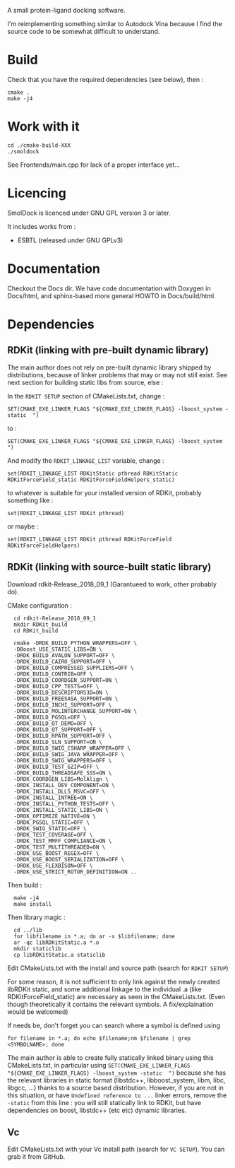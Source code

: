 A small protein-ligand docking software.

I'm reimplementing something similar to Autodock Vina because I find the source code to be somewhat
difficult to understand.

# Build

Check that you have the required dependencies (see below), then : 

    cmake .
    make -j4

# Work with it

    cd ./cmake-build-XXX
    ./smoldock
   
See Frontends/main.cpp for lack of a proper interface yet...


# Licencing
SmolDock is licenced under GNU GPL version 3 or later.



It includes works from :

- ESBTL (released under GNU GPLv3)


# Documentation

Checkout the Docs dir. We have code documentation with Doxygen in Docs/html, and sphinx-based more general HOWTO
in Docs/build/html.

# Dependencies

## RDKit (linking with pre-built dynamic library)

The main author does not rely on pre-built dynamic library shipped by distributions, because of linker
problems that may or may not still exist. See next section for building static libs from source, else :

In the ` RDKIT SETUP ` section of CMakeLists.txt, change :

    SET(CMAKE_EXE_LINKER_FLAGS "${CMAKE_EXE_LINKER_FLAGS} -lboost_system -static  ") 

to : 

    SET(CMAKE_EXE_LINKER_FLAGS "${CMAKE_EXE_LINKER_FLAGS} -lboost_system ")

And modify the `RDKIT_LINKAGE_LIST` variable, change :
 
    set(RDKIT_LINKAGE_LIST RDKitStatic pthread RDKitStatic RDKitForceField_static RDKitForceFieldHelpers_static)

to whatever is suitable for your installed version of RDKit, probably something like :
 
    set(RDKIT_LINKAGE_LIST RDKit pthread)

or maybe : 

    set(RDKIT_LINKAGE_LIST RDKit pthread RDKitForceField RDKitForceFieldHelpers)


## RDKit (linking with source-built static library)


Download rdkit-Release_2018_09_1 (Garantueed to work, other probably do).

CMake configuration : 

      cd rdkit-Release_2018_09_1
      mkdir RDKit_build
      cd RDKit_build
      
      cmake -DRDK_BUILD_PYTHON_WRAPPERS=OFF \
      -DBoost_USE_STATIC_LIBS=ON \
      -DRDK_BUILD_AVALON_SUPPORT=OFF \
      -DRDK_BUILD_CAIRO_SUPPORT=OFF \
      -DRDK_BUILD_COMPRESSED_SUPPLIERS=OFF \
      -DRDK_BUILD_CONTRIB=OFF \
      -DRDK_BUILD_COORDGEN_SUPPORT=ON \
      -DRDK_BUILD_CPP_TESTS=OFF \
      -DRDK_BUILD_DESCRIPTORS3D=ON \
      -DRDK_BUILD_FREESASA_SUPPORT=ON \
      -DRDK_BUILD_INCHI_SUPPORT=OFF \
      -DRDK_BUILD_MOLINTERCHANGE_SUPPORT=ON \
      -DRDK_BUILD_PGSQL=OFF \
      -DRDK_BUILD_QT_DEMO=OFF \
      -DRDK_BUILD_QT_SUPPORT=OFF \
      -DRDK_BUILD_RPATH_SUPPORT=OFF \
      -DRDK_BUILD_SLN_SUPPORT=ON \
      -DRDK_BUILD_SWIG_CSHARP_WRAPPER=OFF \
      -DRDK_BUILD_SWIG_JAVA_WRAPPER=OFF \
      -DRDK_BUILD_SWIG_WRAPPERS=OFF \
      -DRDK_BUILD_TEST_GZIP=OFF \
      -DRDK_BUILD_THREADSAFE_SSS=ON \
      -DRDK_COORDGEN_LIBS=MolAlign \
      -DRDK_INSTALL_DEV_COMPONENT=ON \
      -DRDK_INSTALL_DLLS_MSVC=OFF \
      -DRDK_INSTALL_INTREE=ON \
      -DRDK_INSTALL_PYTHON_TESTS=OFF \
      -DRDK_INSTALL_STATIC_LIBS=ON \
      -DRDK_OPTIMIZE_NATIVE=ON \
      -DRDK_PGSQL_STATIC=OFF \
      -DRDK_SWIG_STATIC=OFF \
      -DRDK_TEST_COVERAGE=OFF \
      -DRDK_TEST_MMFF_COMPLIANCE=ON \
      -DRDK_TEST_MULTITHREADED=ON \
      -DRDK_USE_BOOST_REGEX=OFF \
      -DRDK_USE_BOOST_SERIALIZATION=OFF \
      -DRDK_USE_FLEXBISON=OFF \
      -DRDK_USE_STRICT_ROTOR_DEFINITION=ON ..     

Then build : 

      make -j4
      make install

Then library magic :

      cd ../lib
      for libfilename in *.a; do ar -x $libfilename; done
      ar -qc libRDKitStatic.a *.o
      mkdir staticlib
      cp libRDKitStatic.a staticlib

Edit CMakeLists.txt with the install and source path (search for `RDKIT SETUP`)


For some reason, it is not sufficient to only link against the newly created libRDKit static,
and some additional linkage to the individual .a (like RDKitForceField_static) are necessary as seen in the CMakeLists.txt.
 (Even though theoretically it contains the relevant symbols. A fix/explaination would be welcomed)

If needs be, don't forget you can search where a symbol is defined using

    for filename in *.a; do echo $filename;nm $filename | grep <SYMBOLNAME>; done

The main author is able to create fully statically linked binary using this CMakeLists.txt, in particular
 using `SET(CMAKE_EXE_LINKER_FLAGS "${CMAKE_EXE_LINKER_FLAGS} -lboost_system -static  ")` because she has the relevant libraries
 in static format (libstdc++, libboost_system, libm, libc, libgcc, ...) thanks to a source based distribution. However, if you are
 not in this situation, or have `Undefined reference to ...` linker errors, remove the `-static` from this line : you will still statically
 link to RDKit, but have dependencies on boost, libstdc++ (etc etc) dynamic libraries.

      


## Vc

Edit CMakeLists.txt with your Vc install path (search for `VC SETUP`). You can grab it from GitHub.
